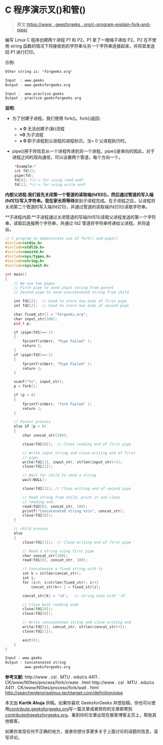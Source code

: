 # C 程序演示叉()和管()

> 原文:[https://www . geesforgeks . org/c-program-explain-fork-and-pipe/](https://www.geeksforgeeks.org/c-program-demonstrate-fork-and-pipe/)

编写 Linux C 程序创建两个进程 P1 和 P2。P1 拿了一根绳子递给 P2。P2 在不使用 string 函数的情况下将接收到的字符串与另一个字符串连接起来，并将其发送回 P1 进行打印。

示例:

```cpp
Other string is: *forgeeks.org*

Input  : www.geeks
Output : www.geeksforgeeks.org

Input :  www.practice.geeks
Output : practice.geeksforgeeks.org

```

**说明:**

*   为了创建子进程，我们使用 fork()。fork()返回:
    *   **< 0** 无法创建子(新)流程
    *   **=0** 为子流程
    *   **> 0** 即子进程到父进程的进程标识。当> 0 父进程执行时。
*   pipe()用于将信息从一个进程传递到另一个进程。pipe()是单向的因此，对于进程之间的双向通信，可以设置两个管道，每个方向一个。

    ```cpp
     *Example:* 
     int fd[2];
     pipe(fd);
     fd[0]; *//-> for using read end*
     fd[1]; *//-> for using write end*

    ```

**内部父进程:**我们首先关闭第一个管道的读取端(fd1[0])，然后通过管道的写入端(fd1[1])写入字符串。现在家长将**等待**直到子进程完成。在子进程之后，父进程将关闭第二个管道的写入端(fd2[1])，并通过管道的读取端(fd2[0])读取字符串。

**子进程内部:**子进程通过关闭管道的写端(fd1[1])读取父进程发送的第一个字符串，读取后连接两个字符串，并通过 fd2 管道将字符串传递给父进程，并将退出。

```cpp
// C program to demonstrate use of fork() and pipe()
#include<stdio.h>
#include<stdlib.h>
#include<unistd.h>
#include<sys/types.h>
#include<string.h>
#include<sys/wait.h>

int main()
{
    // We use two pipes
    // First pipe to send input string from parent
    // Second pipe to send concatenated string from child

    int fd1[2];  // Used to store two ends of first pipe
    int fd2[2];  // Used to store two ends of second pipe

    char fixed_str[] = "forgeeks.org";
    char input_str[100];
    pid_t p;

    if (pipe(fd1)==-1)
    {
        fprintf(stderr, "Pipe Failed" );
        return 1;
    }
    if (pipe(fd2)==-1)
    {
        fprintf(stderr, "Pipe Failed" );
        return 1;
    }

    scanf("%s", input_str);
    p = fork();

    if (p < 0)
    {
        fprintf(stderr, "fork Failed" );
        return 1;
    }

    // Parent process
    else if (p > 0)
    {
        char concat_str[100];

        close(fd1[0]);  // Close reading end of first pipe

        // Write input string and close writing end of first
        // pipe.
        write(fd1[1], input_str, strlen(input_str)+1);
        close(fd1[1]);

        // Wait for child to send a string
        wait(NULL);

        close(fd2[1]); // Close writing end of second pipe

        // Read string from child, print it and close
        // reading end.
        read(fd2[0], concat_str, 100);
        printf("Concatenated string %s\n", concat_str);
        close(fd2[0]);
    }

    // child process
    else
    {
        close(fd1[1]);  // Close writing end of first pipe

        // Read a string using first pipe
        char concat_str[100];
        read(fd1[0], concat_str, 100);

        // Concatenate a fixed string with it
        int k = strlen(concat_str);
        int i;
        for (i=0; i<strlen(fixed_str); i++)
            concat_str[k++ ] = fixed_str[i];

        concat_str[k] = '\0';   // string ends with '\0'

        // Close both reading ends
        close(fd1[0]);
        close(fd2[0]);

        // Write concatenated string and close writing end
        write(fd2[1], concat_str, strlen(concat_str)+1);
        close(fd2[1]);

        exit(0);
    }
}
```

```cpp
Input : www.geeks
Output : Concatenated string
         www.geeksforgeeks.org

```

 **参考文献:**
http://www . csl . MTU . edu/cs 4411 . CK/www/NOtes/process/fork/create . html
http://www . csl . MTU . edu/cs 4411 . CK/www/NOtes/process/fork/wait . html
http://searchenterpriselinux.techtarget.com/definition/pipe

本文由 **Kartik Ahuja** 供稿。如果你喜欢 GeeksforGeeks 并想投稿，你也可以使用[contribute.geeksforgeeks.org](http://www.contribute.geeksforgeeks.org)写一篇文章或者把你的文章邮寄到 contribute@geeksforgeeks.org。看到你的文章出现在极客博客主页上，帮助其他极客。

如果你发现任何不正确的地方，或者你想分享更多关于上面讨论的话题的信息，请写评论。
